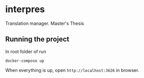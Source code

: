 # interpres
Translation manager. Master's Thesis


## Running the project
In root folder of run
```shell
docker-compose up
```
When everything is up, open `http://localhost:3626` in browser.
